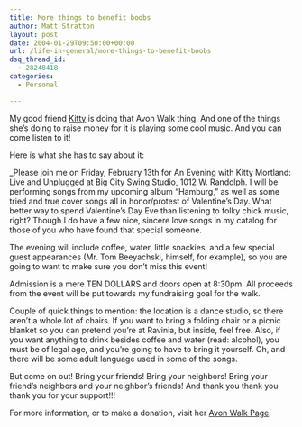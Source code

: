 ```yaml
---
title: More things to benefit boobs
author: Matt Stratton
layout: post
date: 2004-01-29T09:50:00+00:00
url: /life-in-general/more-things-to-benefit-boobs
dsq_thread_id:
  - 28248418
categories:
  - Personal

---
```

My good friend <a href="http://dailykitty.blogspot.com" target="_new">Kitty</a> is doing that Avon Walk thing. And one of the things she&#8217;s doing to raise money for it is playing some cool music. And you can come listen to it!

Here is what she has to say about it:

_Please join me on Friday, February 13th for An Evening with Kitty Mortland: Live and Unplugged at Big City Swing Studio, 1012 W. Randolph. I will be performing songs from my upcoming album &#8220;Hamburg,&#8221; as well as some tried and true cover songs all in honor/protest of Valentine&#8217;s Day. What better way to spend Valentine&#8217;s Day Eve than listening to folky chick music, right? Though I do have a few nice, sincere love songs in my catalog for those of you who have found that special someone.</p> 

The evening will include coffee, water, little snackies, and a few special guest appearances (Mr. Tom Beeyachski, himself, for example), so you are going to want to make sure you don&#8217;t miss this event!

Admission is a mere TEN DOLLARS and doors open at 8:30pm. All proceeds from the event will be put towards my fundraising goal for the walk.

Couple of quick things to mention: the location is a dance studio, so there aren&#8217;t a whole lot of chairs. If you want to bring a folding chair or a picnic blanket so you can pretend you&#8217;re at Ravinia, but inside, feel free. Also, if you want anything to drink besides coffee and water (read: alcohol), you must be of legal age, and you&#8217;re going to have to bring it yourself. Oh, and there will be some adult language used in some of the songs.

But come on out! Bring your friends! Bring your neighbors! Bring your friend&#8217;s neighbors and your neighbor&#8217;s friends! And thank you thank you thank you for your support!!!</i>

For more information, or to make a donation, visit her <a href="http://www.avonwalk.org/site/TR?pg=personal&fr_id=1041&px=1252279" target="_new">Avon Walk Page</a>.